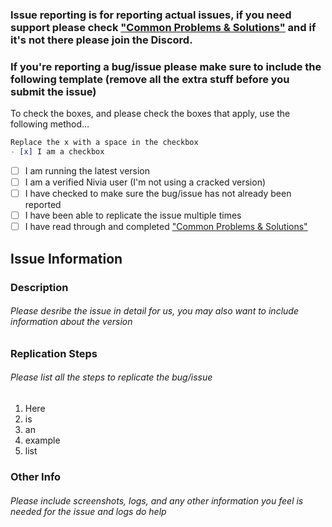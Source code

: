 ### Issue reporting is for reporting actual issues, if you need support please check ["Common Problems & Solutions"](https://github.com/Decyferable/Pandora-Client/wiki/Common-Problems-&-Solutions) and if it's not there please join the Discord.
### If you're reporting a bug/issue please make sure to include the following template (remove all the extra stuff before you submit the issue)
To check the boxes, and please check the boxes that apply, use the following method...
```markdown
Replace the x with a space in the checkbox
- [x] I am a checkbox
```

- [ ] I am running the latest version
- [ ] I am a verified Nivia user (I'm not using a cracked version)
- [ ] I have checked to make sure the bug/issue has not already been reported
- [ ] I have been able to replicate the issue multiple times
- [ ] I have read through and completed ["Common Problems & Solutions"](https://github.com/Decyferable/Pandora-Client/wiki/Common-Problems-&-Solutions)

## Issue Information
### Description
###### *Please desribe the issue in detail for us, you may also want to include information about the version*

### Replication Steps
###### *Please list all the steps to replicate the bug/issue*
1. Here 
2. is
3. an
4. example
5. list

### Other Info
###### *Please include screenshots, logs, and any other information you feel is needed for the issue and logs do help*

